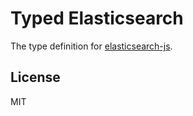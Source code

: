 # Typed Elasticsearch

The type definition for [elasticsearch-js](https://github.com/elastic/elasticsearch-js).

## License

MIT
